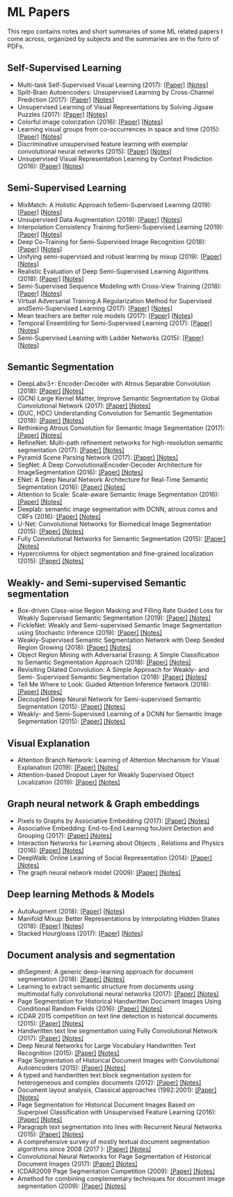 # ML Papers
This repo contains notes and short summaries of some ML related papers I come across, organized by subjects and the summaries are in the form of PDFs.

## Self-Supervised Learning

- Multi-task Self-Supervised Visual Learning (2017): [[Paper]](https://arxiv.org/abs/1708.07860) [[Notes]](notes/64_multi_task_self_supervised.pdf)
- Split-Brain Autoencoders: Unsupervised Learning by Cross-Channel Prediction (2017): [[Paper]](https://arxiv.org/abs/1611.09842) [[Notes]](notes/65_split_brain_autoencoders.pdf)
- Unsupervised Learning of Visual Representations by Solving Jigsaw Puzzles (2017): [[Paper]](https://arxiv.org/abs/1603.09246) [[Notes]](notes/63_solving_jigsaw_puzzles.pdf)
- Colorful image colorization (2016): [[Paper]](https://richzhang.github.io/colorization/) [[Notes]](notes/59_colorful_colorization.pdf)
- Learning visual groups from co-occurrences in space and time (2015): [[Paper]](https://arxiv.org/abs/1511.06811) [[Notes]](notes/61_visual_groups_from_co_occurrences.pdf)
- Discriminative unsupervised feature learning with exemplar convolutional neural networks (2015): [[Paper]](https://arxiv.org/abs/1406.6909) [[Notes]](notes/60_exemplar_CNNs.pdf)
- Unsupervised Visual Representation Learning by Context Prediction (2016): [[Paper]](https://arxiv.org/abs/1505.05192) [[Notes]](notes/62_unsupervised_learning_with_context_prediction.pdf)

## Semi-Supervised Learning

- MixMatch: A Holistic Approach toSemi-Supervised Learning (2019): [[Paper]](https://arxiv.org/abs/1905.02249) [[Notes]](notes/45_mixmatch.pdf)
- Unsupervised Data Augmentation (2019): [[Paper]](https://arxiv.org/abs/1904.12848) [[Notes]](notes/39_unsupervised_data_aug.pdf)
- Interpolation Consistency Training forSemi-Supervised Learning (2019): [[Paper]](https://arxiv.org/abs/1903.03825) [[Notes]](notes/44_interpolation_consistency_tranining.pdf)
- Deep Co-Training for Semi-Supervised Image Recognition (2018): [[Paper]](https://arxiv.org/abs/1803.05984) [[Notes]](notes/46_deep_co_training_img_rec.pdf)
- Unifying semi-supervised and robust learning by mixup (2019): [[Paper]](https://openreview.net/forum?id=r1gp1jRN_4) [[Notes]](notes/42_mixmixup.pdf)
- Realistic Evaluation of Deep Semi-Supervised Learning Algorithms (2018): [[Paper]](https://arxiv.org/abs/1804.09170) [[Notes]](notes/37_realistic_eval_of_deep_ss.pdf)
- Semi-Supervised Sequence Modeling with Cross-View Training (2018): [[Paper]](https://arxiv.org/abs/1809.08370) [[Notes]](notes/38_cross_view_semi_supervised.pdf)
- Virtual Adversarial Training:A Regularization Method for Supervised andSemi-Supervised Learning (2017): [[Paper]](https://arxiv.org/abs/1704.03976) [[Notes]](notes/40_virtual_adversarial_training.pdf)
- Mean teachers are better role models (2017): [[Paper]](https://arxiv.org/abs/1703.01780) [[Notes]](notes/56_mean_teachers.pdf)
- Temporal Ensembling for Semi-Supervised Learning (2017): [[Paper]](https://arxiv.org/abs/1610.02242) [[Notes]](notes/55_temporal-ensambling.pdf)
- Semi-Supervised Learning with Ladder Networks (2015): [[Paper]](https://arxiv.org/abs/1507.02672) [[Notes]](notes/33_ladder_nets.pdf)


## Semantic Segmentation
- DeepLabv3+: Encoder-Decoder with Atrous Separable Convolution (2018): [[Paper]](https://arxiv.org/abs/1802.02611) [[Notes]](notes/26_deeplabv3+.pdf)
- (GCN) Large Kernel Matter, Improve Semantic Segmentation by Global Convolutional Network (2017): [[Paper]](https://arxiv.org/abs/1703.02719) [[Notes]](notes/28_large_kernel_maters.pdf)
- (DUC, HDC) Understanding Convolution for Semantic Segmentation (2018): [[Paper]](https://arxiv.org/abs/1702.08502) [[Notes]](notes/29_understanding_conv_for_sem_seg.pdf)
- Rethinking Atrous Convolution for Semantic Image Segmentation (2017): [[Paper]](https://arxiv.org/abs/1706.05587) [[Notes]](notes/25_deeplab_v3.pdf)
- RefineNet: Multi-path refinement networks for high-resolution semantic segmentation (2017): [[Paper]](https://arxiv.org/abs/1611.06612) [[Notes]](notes/31_refinenet.pdf)
- Pyramid Scene Parsing Network (2017): [[Paper]](http://jiaya.me/papers/PSPNet_cvpr17.pdf) [[Notes]](notes/22_pspnet.pdf)
- SegNet: A Deep ConvolutionalEncoder-Decoder Architecture for ImageSegmentation (2016): [[Paper]](https://arxiv.org/pdf/1511.00561) [[Notes]](notes/21_segnet.pdf)
- ENet: A Deep Neural Network Architecture for Real-Time Semantic Segmentation (2016): [[Paper]](https://arxiv.org/abs/1606.02147) [[Notes]](notes/27_enet.pdf)
- Attention to Scale: Scale-aware Semantic Image Segmentation (2016): [[Paper]](https://arxiv.org/abs/1511.03339) [[Notes]](notes/30_atttention_to_scale.pdf)
- Deeplab: semantic image segmentation with DCNN, atrous convs and CRFs (2016): [[Paper]](https://arxiv.org/abs/1606.00915) [[Notes]](notes/23_deeplab_v2.pdf)
- U-Net: Convolutional Networks for Biomedical Image Segmentation (2015): [[Paper]](https://arxiv.org/abs/1505.04597) [[Notes]](notes/20_Unet.pdf)
- Fully Convolutional Networks for Semantic Segmentation (2015): [[Paper]](https://people.eecs.berkeley.edu/~jonlong/long_shelhamer_fcn.pdf) [[Notes]](notes/19_FCN.pdf)
- Hypercolumns for object segmentation and fine-grained localization (2015): [[Paper]](http://home.bharathh.info/pubs/pdfs/BharathCVPR2015.pdf) [[Notes]](notes/24_hypercolumns.pdf)


## Weakly- and Semi-supervised Semantic segmentation
- Box-driven Class-wise Region Masking and Filling Rate Guided Loss for Weakly Supervised Semantic Segmentation (2019): [[Paper]](http://arxiv.org/abs/1904.11693) [[Notes]](notes/54_boxe_driven_weakly_segmentation.pdf)
- FickleNet: Weakly and Semi-supervised Semantic Image Segmentation using Stochastic Inference (2019): [[Paper]](https://arxiv.org/abs/1902.10421) [[Notes]](notes/49_ficklenet.pdf)
- Weakly-Supervised Semantic Segmentation Network with Deep Seeded Region Growing (2018): [[Paper]](http://openaccess.thecvf.com/content_cvpr_2018/papers/Huang_Weakly-Supervised_Semantic_Segmentation_CVPR_2018_paper.pdf) [[Notes]](notes/53_deep_seeded_region_growing.pdf)
- Object Region Mining with Adversarial Erasing: A Simple Classification to Semantic Segmentation Approach (2018): [[Paper]](https://arxiv.org/abs/1703.08448) [[Notes]](notes/51_object_region_manning_for_sem_seg.pdf)
- Revisiting Dilated Convolution: A Simple Approach for Weakly- and Semi- Supervised Semantic Segmentation (2018): [[Paper]](https://arxiv.org/abs/1805.04574) [[Notes]](notes/52_dilates_convolution_semi_super_segmentation.pdf)
- Tell Me Where to Look: Guided Attention Inference Network (2018): [[Paper]](https://arxiv.org/abs/1802.10171) [[Notes]](notes/50_tell_me_where_to_look.pdf)
- Decoupled Deep Neural Network for Semi-supervised Semantic Segmentation (2015): [[Paper]](https://arxiv.org/abs/1506.04924) [[Notes]](notes/47_decoupled_nn_for_segmentation.pdf)
- Weakly- and Semi-Supervised Learning of a DCNN for Semantic Image Segmentation (2015): [[Paper]](https://arxiv.org/abs/1502.02734) [[Notes]](notes/48_weakly_and_ss_for_segmentation.pdf)


## Visual Explanation
- Attention Branch Network: Learning of Attention Mechanism for Visual Explanation (2019): [[Paper]](https://arxiv.org/abs/1812.10025) [[Notes]](notes/57_attention_branch_netwrok.pdf)
- Attention-based Dropout Layer for Weakly Supervised Object Localization (2019): [[Paper]](http://openaccess.thecvf.com/content_CVPR_2019/papers/Choe_Attention-Based_Dropout_Layer_for_Weakly_Supervised_Object_Localization_CVPR_2019_paper.pdf) [[Notes]](notes/58_attention_based_dropout.pdf)


## Graph neural network & Graph embeddings
- Pixels to Graphs by Associative Embedding (2017): [[Paper]](https://arxiv.org/abs/1706.07365) [[Notes]](notes/36_pixels_to_graphs.pdf)
- Associative Embedding: End-to-End Learning forJoint Detection and Grouping (2017): [[Paper]](https://arxiv.org/abs/1611.05424) [[Notes]](notes/35_associative_emb.pdf)
- Interaction Networks for Learning about Objects , Relations and Physics (2016): [[Paper]](https://arxiv.org/abs/1612.00222) [[Notes]](notes/18_interaction_nets.pdf)
- DeepWalk: Online Learning of Social Representation (2014): [[Paper]](http://www.perozzi.net/publications/14_kdd_deepwalk.pdf) [[Notes]](notes/deep_walk.pdf)
- The graph neural network model (2009): [[Paper]](https://persagen.com/files/misc/scarselli2009graph.pdf) [[Notes]](notes/graph_neural_nets.pdf)


## Deep learning Methods & Models
- AutoAugment (2018): [[Paper]](https://arxiv.org/abs/1805.09501) [[Notes]](notes/41_autoaugment.pdf)
- Manifold Mixup: Better Representations by Interpolating Hidden States (2018): [[Paper]](https://arxiv.org/abs/1806.05236) [[Notes]](notes/43_manifold_mixup.pdf)
- Stacked Hourgloass (2017): [[Paper]](http://ismir2018.ircam.fr/doc/pdfs/138_Paper.pdf) [[Notes]](notes/34_stacked_hourglass.pdf)


## Document analysis and segmentation
- dhSegment: A generic deep-learning approach for document segmentation (2018): [[Paper]](https://arxiv.org/abs/1804.10371) [[Notes]](notes/dhSegement.pdf)
- Learning to extract semantic structure from documents using multimodal fully convolutional neural networks (2017): [[Paper]](https://arxiv.org/abs/1706.02337) [[Notes]](notes/learning_to_extract.pdf)
- Page Segmentation for Historical Handwritten Document Images Using Conditional Random Fields (2016): [[Paper]](https://www.researchgate.net/publication/312486501_Page_Segmentation_for_Historical_Handwritten_Document_Images_Using_Conditional_Random_Fields) [[Notes]](notes/seg_with_CRFs.pdf)
- ICDAR 2015 competition on text line detection in historical documents (2015): [[Paper]](http://ieeexplore.ieee.org/abstract/document/7333945/) [[Notes]](notes/ICDAR2015.pdf)
- Handwritten text line segmentation using Fully Convolutional Network (2017): [[Paper]](https://ieeexplore.ieee.org/document/8270267/) [[Notes]](notes/handwritten_text_seg_FCN.pdf)
- Deep Neural Networks for Large Vocabulary Handwritten Text Recognition (2015): [[Paper]](https://tel.archives-ouvertes.fr/tel-01249405/document) [[Notes]](notes/andwriten_text_recognition.pdf)
- Page Segmentation of Historical Document Images with Convolutional Autoencoders (2015): [[Paper]](https://ieeexplore.ieee.org/abstract/document/7333914/) [[Notes]](notes/segmentation_with_CAE.pdf)
- A typed and handwritten text block segmentation system for heterogeneous and complex documents (2012): [[Paper]](https://www.researchgate.net/publication/275518176_A_Typed_and_Handwritten_Text_Block_Segmentation_System_for_Heterogeneous_and_Complex_Documents) [[Notes]](notes/a_typed_block_seg.pdf)
- Document layout analysis, Classical approaches (1992:2001): [[Paper]](https://pdfs.semanticscholar.org/5392/90b571b918da959fabaae7f605bb07850518.pdf) [[Notes]](notes/old_classical_approaches.pdf)
- Page Segmentation for Historical Document Images Based on Superpixel Classification with Unsupervised Feature Learning (2016): [[Paper]](https://ieeexplore.ieee.org/document/7490134) [[Notes]](notes/seg_with_superpixels.pdf)
- Paragraph text segmentation into lines with Recurrent Neural Networks (2015): [[Paper]](http://ieeexplore.ieee.org/abstract/document/7333803/) [[Notes]](notes/textlines_srg_with_RNNs.pdf)
- A comprehensive survey of mostly textual document segmentation algorithms since 2008 (2017 ): [[Paper]](https://hal.archives-ouvertes.fr/hal-01388088/document) [[Notes]](notes/survey_doc_segmentation.pdf)
- Convolutional Neural Networks for Page Segmentation of Historical Document Images (2017): [[Paper]](https://arxiv.org/abs/1704.01474) [[Notes]](notes/CNNs_chen.pdf)
- ICDAR2009 Page Segmentation Competition (2009): [[Paper]](https://ieeexplore.ieee.org/document/5277763) [[Notes]](notes/ICDAR2009.pdf)
- Amethod for combining complementary techniques for document image segmentation (2009): [[Paper]](https://www.researchgate.net/publication/220600948_A_method_for_combining_complementary_techniques_for_document_image_segmentation) [[Notes]](notes/a_method_for_combining_complementary_techniques.pdf)






